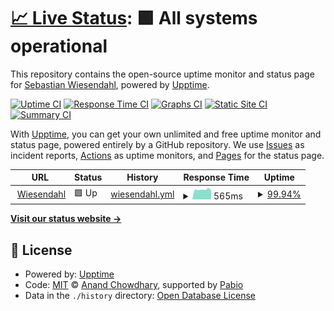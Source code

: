 # [📈 Live Status](https://swiesend.github.io/wiesendahl-upptime): <!--live status--> **🟩 All systems operational**

This repository contains the open-source uptime monitor and status page for [Sebastian Wiesendahl](https://swiesend.github.io/wiesendahl-upptime), powered by [Upptime](https://github.com/upptime/upptime).

[![Uptime CI](https://github.com/swiesend/wiesendahl-upptime/workflows/Uptime%20CI/badge.svg)](https://github.com/swiesend/wiesendahl-upptime/actions?query=workflow%3A%22Uptime+CI%22)
[![Response Time CI](https://github.com/swiesend/wiesendahl-upptime/workflows/Response%20Time%20CI/badge.svg)](https://github.com/swiesend/wiesendahl-upptime/actions?query=workflow%3A%22Response+Time+CI%22)
[![Graphs CI](https://github.com/swiesend/wiesendahl-upptime/workflows/Graphs%20CI/badge.svg)](https://github.com/swiesend/wiesendahl-upptime/actions?query=workflow%3A%22Graphs+CI%22)
[![Static Site CI](https://github.com/swiesend/wiesendahl-upptime/workflows/Static%20Site%20CI/badge.svg)](https://github.com/swiesend/wiesendahl-upptime/actions?query=workflow%3A%22Static+Site+CI%22)
[![Summary CI](https://github.com/swiesend/wiesendahl-upptime/workflows/Summary%20CI/badge.svg)](https://github.com/swiesend/wiesendahl-upptime/actions?query=workflow%3A%22Summary+CI%22)

With [Upptime](https://upptime.js.org), you can get your own unlimited and free uptime monitor and status page, powered entirely by a GitHub repository. We use [Issues](https://github.com/swiesend/wiesendahl-upptime/issues) as incident reports, [Actions](https://github.com/swiesend/wiesendahl-upptime/actions) as uptime monitors, and [Pages](https://swiesend.github.io/wiesendahl-upptime) for the status page.

<!--start: status pages-->
<!-- This summary is generated by Upptime (https://github.com/upptime/upptime) -->
<!-- Do not edit this manually, your changes will be overwritten -->
<!-- prettier-ignore -->
| URL | Status | History | Response Time | Uptime |
| --- | ------ | ------- | ------------- | ------ |
| <img alt="" src="https://icons.duckduckgo.com/ip3/www.wiesendahl.de.ico" height="13"> [Wiesendahl](https://www.wiesendahl.de) | 🟩 Up | [wiesendahl.yml](https://github.com/swiesend/wiesendahl-upptime/commits/HEAD/history/wiesendahl.yml) | <details><summary><img alt="Response time graph" src="./graphs/wiesendahl/response-time-week.png" height="20"> 565ms</summary><br><a href="https://swiesend.github.io/wiesendahl-upptime/history/wiesendahl"><img alt="Response time 624" src="https://img.shields.io/endpoint?url=https%3A%2F%2Fraw.githubusercontent.com%2Fswiesend%2Fwiesendahl-upptime%2FHEAD%2Fapi%2Fwiesendahl%2Fresponse-time.json"></a><br><a href="https://swiesend.github.io/wiesendahl-upptime/history/wiesendahl"><img alt="24-hour response time 621" src="https://img.shields.io/endpoint?url=https%3A%2F%2Fraw.githubusercontent.com%2Fswiesend%2Fwiesendahl-upptime%2FHEAD%2Fapi%2Fwiesendahl%2Fresponse-time-day.json"></a><br><a href="https://swiesend.github.io/wiesendahl-upptime/history/wiesendahl"><img alt="7-day response time 565" src="https://img.shields.io/endpoint?url=https%3A%2F%2Fraw.githubusercontent.com%2Fswiesend%2Fwiesendahl-upptime%2FHEAD%2Fapi%2Fwiesendahl%2Fresponse-time-week.json"></a><br><a href="https://swiesend.github.io/wiesendahl-upptime/history/wiesendahl"><img alt="30-day response time 626" src="https://img.shields.io/endpoint?url=https%3A%2F%2Fraw.githubusercontent.com%2Fswiesend%2Fwiesendahl-upptime%2FHEAD%2Fapi%2Fwiesendahl%2Fresponse-time-month.json"></a><br><a href="https://swiesend.github.io/wiesendahl-upptime/history/wiesendahl"><img alt="1-year response time 624" src="https://img.shields.io/endpoint?url=https%3A%2F%2Fraw.githubusercontent.com%2Fswiesend%2Fwiesendahl-upptime%2FHEAD%2Fapi%2Fwiesendahl%2Fresponse-time-year.json"></a></details> | <details><summary><a href="https://swiesend.github.io/wiesendahl-upptime/history/wiesendahl">99.94%</a></summary><a href="https://swiesend.github.io/wiesendahl-upptime/history/wiesendahl"><img alt="All-time uptime 99.98%" src="https://img.shields.io/endpoint?url=https%3A%2F%2Fraw.githubusercontent.com%2Fswiesend%2Fwiesendahl-upptime%2FHEAD%2Fapi%2Fwiesendahl%2Fuptime.json"></a><br><a href="https://swiesend.github.io/wiesendahl-upptime/history/wiesendahl"><img alt="24-hour uptime 99.57%" src="https://img.shields.io/endpoint?url=https%3A%2F%2Fraw.githubusercontent.com%2Fswiesend%2Fwiesendahl-upptime%2FHEAD%2Fapi%2Fwiesendahl%2Fuptime-day.json"></a><br><a href="https://swiesend.github.io/wiesendahl-upptime/history/wiesendahl"><img alt="7-day uptime 99.94%" src="https://img.shields.io/endpoint?url=https%3A%2F%2Fraw.githubusercontent.com%2Fswiesend%2Fwiesendahl-upptime%2FHEAD%2Fapi%2Fwiesendahl%2Fuptime-week.json"></a><br><a href="https://swiesend.github.io/wiesendahl-upptime/history/wiesendahl"><img alt="30-day uptime 99.99%" src="https://img.shields.io/endpoint?url=https%3A%2F%2Fraw.githubusercontent.com%2Fswiesend%2Fwiesendahl-upptime%2FHEAD%2Fapi%2Fwiesendahl%2Fuptime-month.json"></a><br><a href="https://swiesend.github.io/wiesendahl-upptime/history/wiesendahl"><img alt="1-year uptime 99.98%" src="https://img.shields.io/endpoint?url=https%3A%2F%2Fraw.githubusercontent.com%2Fswiesend%2Fwiesendahl-upptime%2FHEAD%2Fapi%2Fwiesendahl%2Fuptime-year.json"></a></details>

<!--end: status pages-->

[**Visit our status website →**](https://swiesend.github.io/wiesendahl-upptime)

## 📄 License

- Powered by: [Upptime](https://github.com/upptime/upptime)
- Code: [MIT](./LICENSE) © [Anand Chowdhary](https://anandchowdhary.com), supported by [Pabio](https://pabio.com)
- Data in the `./history` directory: [Open Database License](https://opendatacommons.org/licenses/odbl/1-0/)
